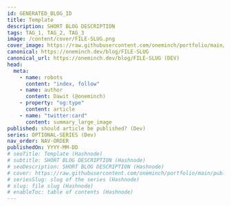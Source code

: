 ```yaml
---
id: GENERATED_BLOG_ID
title: Template
description: SHORT BLOG DESCRIPTION
tags: TAG_1, TAG_2, TAG_3
image: /content/cover/FILE-SLUG.png
cover_image: https://raw.githubusercontent.com/oneminch/portfolio/main/public/content/cover/FILE-SLUG.png (DEV)
canonical: https://oneminch.dev/blog/FILE-SLUG
canonical_url: https://oneminch.dev/blog/FILE-SLUG (DEV)
head:
  meta:
    - name: robots
      content: "index, follow"
    - name: author
      content: Dawit (@oneminch)
    - property: "og:type"
      content: article
    - name: "twitter:card"
      content: summary_large_image
published: should article be published? (Dev)
series: OPTIONAL-SERIES (Dev)
nav_order: NAV-ORDER
publishedOn: YYYY-MM-DD
# seoTitle: Template (Hashnode)
# subtitle: SHORT BLOG DESCRIPTION (Hashnode)
# seoDescription: SHORT BLOG DESCRIPTION (Hashnode)
# cover: https://raw.githubusercontent.com/oneminch/portfolio/main/public/content/cover/FILE-SLUG.hashnode.png (Hashnode)
# seriesSlug: slug of the series (Hashnode)
# slug: file slug (Hashnode)
# enableToc: table of contents (Hashnode)
---
```

